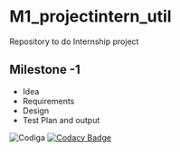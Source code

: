 # M1_projectintern_util
Repository to do Internship project 
## Milestone -1
* Idea
* Requirements
* Design
* Test Plan and output

![Codiga](https://api.codiga.io/project/31089/score/svg)
[![Codacy Badge](https://app.codacy.com/project/badge/Grade/6cf2ad37fffc462b8c0a4b49814c23cd)](https://www.codacy.com/gh/NEMALIMAHESH/M1_projectgoal_ATM/dashboard?utm_source=github.com&amp;utm_medium=referral&amp;utm_content=NEMALIMAHESH/M1_projectgoal_ATM&amp;utm_campaign=Badge_Grade)

